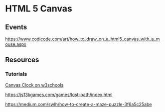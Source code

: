# HTML 5 Canvas

## Events

<https://www.codicode.com/art/how_to_draw_on_a_html5_canvas_with_a_mouse.aspx>

## Resources

### Tutorials

[Canvas Clock on w3schools](https://www.w3schools.com/graphics/canvas_clock_start.asp)

<https://js13kgames.com/games/lost-path/index.html>

<https://medium.com/swlh/how-to-create-a-maze-puzzle-3f6a5c25abe>
